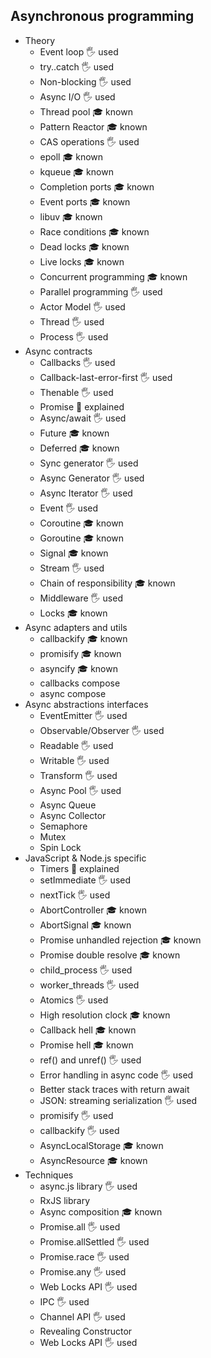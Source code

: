 ## Asynchronous programming

- Theory
  - Event loop 🖐️ used
  - try..catch 🖐️ used
  - Non-blocking 🖐️ used
  - Async I/O 🖐️ used
  - Thread pool 🎓 known
  - Pattern Reactor 🎓 known
  - CAS operations 🖐️ used
  - epoll 🎓 known
  - kqueue 🎓 known
  - Completion ports 🎓 known
  - Event ports 🎓 known
  - libuv 🎓 known
  - Race conditions 🎓 known
  - Dead locks 🎓 known
  - Live locks 🎓 known
  - Concurrent programming 🎓 known
  - Parallel programming 🖐️ used
  - Actor Model 🖐️ used
  - Thread 🖐️ used
  - Process 🖐️ used
- Async contracts
  - Callbacks 🖐️ used
  - Callback-last-error-first 🖐️ used
  - Thenable 🖐️ used
  - Promise 🙋 explained
  - Async/await 🖐️ used
  - Future 🎓 known
  - Deferred 🎓 known
  - Sync generator 🖐️ used
  - Async Generator 🖐️ used
  - Async Iterator 🖐️ used
  - Event 🖐️ used
  - Coroutine 🎓 known
  - Goroutine 🎓 known
  - Signal 🎓 known
  - Stream 🖐️ used
  - Chain of responsibility 🎓 known
  - Middleware 🖐️ used
  - Locks 🎓 known
- Async adapters and utils
  - callbackify 🎓 known
  - promisify 🎓 known
  - asyncify 🎓 known
  - callbacks compose
  - async compose
- Async abstractions interfaces
  - EventEmitter 🖐️ used
  - Observable/Observer 🖐️ used
  - Readable 🖐️ used
  - Writable 🖐️ used
  - Transform 🖐️ used
  - Async Pool 🖐️ used
  - Async Queue
  - Async Collector
  - Semaphore
  - Mutex
  - Spin Lock
- JavaScript & Node.js specific
  - Timers 🙋 explained
  - setImmediate 🖐️ used
  - nextTick 🖐️ used
  - AbortController 🎓 known
  - AbortSignal 🎓 known
  - Promise unhandled rejection 🎓 known
  - Promise double resolve 🎓 known
  - child_process 🖐️ used
  - worker_threads 🖐️ used
  - Atomics 🖐️ used
  - High resolution clock 🎓 known
  - Callback hell 🎓 known
  - Promise hell 🎓 known
  - ref() and unref() 🖐️ used
  - Error handling in async code 🖐️ used
  - Better stack traces with return await
  - JSON: streaming serialization 🖐️ used
  - promisify 🖐️ used
  - callbackify 🖐️ used
  - AsyncLocalStorage 🎓 known
  - AsyncResource 🎓 known
- Techniques
  - async.js library 🖐️ used
  - RxJS library
  - Async composition 🎓 known
  - Promise.all 🖐️ used
  - Promise.allSettled 🖐️ used
  - Promise.race 🖐️ used
  - Promise.any 🖐️ used
  - Web Locks API 🖐️ used
  - IPC 🖐️ used
  - Channel API 🖐️ used
  - Revealing Constructor
  - Web Locks API 🖐️ used
